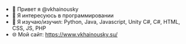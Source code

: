 - 👋 Привет я @vkhainousky
- 👀 Я интересуюсь в программировании
- 🌱 Я изучаю/изучил: Python, Java, Javascript, Unity C#, C#, HTML, CSS, JS, PHP
- 🌐 Мой сайт: https://www.vkhainousky.su/

